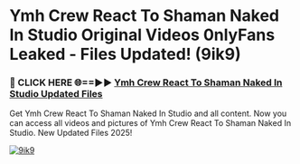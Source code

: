 # Ymh Crew React To Shaman Naked In Studio Original Videos 0nlyFans Leaked - Files Updated! (9ik9)

<h3>🔴 CLICK HERE 🌐==►► <a href="https://tinyurl.com/up5wt9bj" rel="nofollow">Ymh Crew React To Shaman Naked In Studio Updated Files</a></h3>

Get Ymh Crew React To Shaman Naked In Studio and all content. Now you can access all videos and pictures of Ymh Crew React To Shaman Naked In Studio. New Updated Files 2025!

[![9ik9](https://i.imgur.com/ABiUzMV.gif)](https://tinyurl.com/up5wt9bj)
